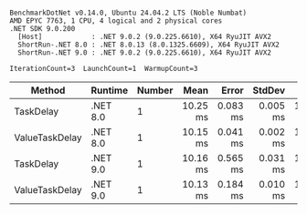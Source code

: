 ```

BenchmarkDotNet v0.14.0, Ubuntu 24.04.2 LTS (Noble Numbat)
AMD EPYC 7763, 1 CPU, 4 logical and 2 physical cores
.NET SDK 9.0.200
  [Host]            : .NET 9.0.2 (9.0.225.6610), X64 RyuJIT AVX2
  ShortRun-.NET 8.0 : .NET 8.0.13 (8.0.1325.6609), X64 RyuJIT AVX2
  ShortRun-.NET 9.0 : .NET 9.0.2 (9.0.225.6610), X64 RyuJIT AVX2

IterationCount=3  LaunchCount=1  WarmupCount=3  

```
| Method         | Runtime  | Number | Mean     | Error    | StdDev   | Min      | Max      | Allocated |
|--------------- |--------- |------- |---------:|---------:|---------:|---------:|---------:|----------:|
| TaskDelay      | .NET 8.0 | 1      | 10.25 ms | 0.083 ms | 0.005 ms | 10.25 ms | 10.25 ms |     352 B |
| ValueTaskDelay | .NET 8.0 | 1      | 10.15 ms | 0.041 ms | 0.002 ms | 10.15 ms | 10.16 ms |     128 B |
| TaskDelay      | .NET 9.0 | 1      | 10.16 ms | 0.565 ms | 0.031 ms | 10.14 ms | 10.19 ms |     352 B |
| ValueTaskDelay | .NET 9.0 | 1      | 10.13 ms | 0.184 ms | 0.010 ms | 10.13 ms | 10.14 ms |     128 B |
